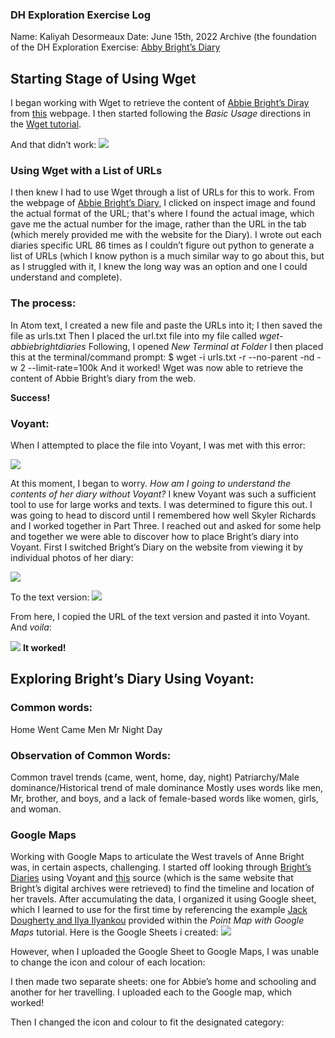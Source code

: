 ### DH Exploration Exercise Log

Name: Kaliyah Desormeaux 
Date: June 15th, 2022
Archive (the foundation of the DH Exploration Exercise: [Abby Bright’s Diary](http://www.kansasmemory.org/item/223662)

## Starting Stage of Using Wget

I began working with Wget to retrieve the content of [Abbie Bright’s Diray](http://www.kansasmemory.org/item/223662) from [this](https://www.kansasmemory.org/item/223662) webpage. 
I then started following the _Basic Usage_ directions in the [Wget tutorial](https://craftingdh.netlify.app/tutorials/wget/). 

And that didn’t work:
![](https://keep.google.com/u/0/media/v2/1uSZ2R7HO9fAPrxDr-21wpFpZFWQdzgNznnii84tYngtL2nqwnfD2pJqPIeZrJRo/15OEk7q3AeR7unC-uSX0JuYnMh5gpDodUcStP9TsDQPbKRfW7p71pLCCkZLzKWbU?sz=512&accept=image%2Fgif%2Cimage%2Fjpeg%2Cimage%2Fjpg%2Cimage%2Fpng%2Cimage%2Fwebp)

### Using Wget with a List of URLs


I then knew I had to use Wget through a list of URLs for this to work. From the webpage of [Abbie Bright’s Diary](http://www.kansasmemory.org/item/223662), I clicked on inspect image and found the actual format of the URL; that's where I found the actual image, which gave me the actual number for the image, rather than the URL in the tab (which merely provided me with the website for the Diary). 
I wrote out each diaries specific URL 86 times as I couldn’t figure out python to generate a list of URLs (which I know python is a much similar way to go about this, but as I struggled with it, I knew the long way was an option and one I could understand and complete).
### The process:
In Atom text, I created a new file and paste the URLs into it; I then saved the file as urls.txt
Then I placed the url.txt file into my file called _wget-abbiebrightdiaries_
Following, I opened _New Terminal at Folder_ 
I then placed this at the terminal/command prompt: $ wget -i urls.txt -r --no-parent -nd -w 2 --limit-rate=100k
And it worked! Wget was now able to retrieve the content of Abbie Bright’s diary from the web. 

**Success!**
[](https://keep.google.com/u/0/media/v2/18huex8x_eSxTKV4d8qzRmMz0iEIkITQbWpZxkiYi0Nj1sn0HlxzooBwuOOhd8A/11GV9qFgpPHhgCJkarzK-hcZIYZ1WujVnf8W6QCUv6dSU1wRuCkHSC_Z2v0mt2jk?sz=512&accept=image%2Fgif%2Cimage%2Fjpeg%2Cimage%2Fjpg%2Cimage%2Fpng%2Cimage%2Fwebp)

### Voyant:
When I attempted to place the file into Voyant, I was met with this error:

![](https://keep.google.com/u/0/media/v2/1j8a8KcUVkKADhijsKhOj1J3T655cY0lFx72JGXWg0ZW-aG_gDC347LNvN6fwtjc/1--t2UsN1ugnGKLwDeVu1xAKoZTLcdfyVBzPBTzvTrDSJnot_xGeLjVrFnJKX?sz=512&accept=image%2Fgif%2Cimage%2Fjpeg%2Cimage%2Fjpg%2Cimage%2Fpng%2Cimage%2Fwebp)

At this moment, I began to worry. _How am I going to understand the contents of her diary without Voyant?_ I knew Voyant was such a sufficient tool to use for large works and texts. I was determined to figure this out. I was going to head to discord until I remembered how well Skyler Richards and I worked together in Part Three. I reached out and asked for some help and together we were able to discover how to place Bright’s diary into Voyant. First I switched Bright’s Diary on the website from viewing it by individual photos of her diary:

![](https://keep.google.com/u/0/media/v2/1AA4l-BRqu7VNeWUSJMwrWrB7vR3dTZR0pXb9H4giN1dNEp4SlNDtvuTu670U_hA/1cieQPvDgEkG9FRAyRYP8cCfQy5IoynoNR5wEujWaURzFKY7h3aiooALKUZmda0M?sz=512&accept=image%2Fgif%2Cimage%2Fjpeg%2Cimage%2Fjpg%2Cimage%2Fpng%2Cimage%2Fwebp)


To the text version: 
![](https://keep.google.com/u/0/media/v2/11CXExGhX54-uxFcFN4wy2giYBJVj0MiiF000BGsjAjbfqpo3MYVvPkaasJmgF94/1vXfnjxhRqw8GxEhYzBSbit6swvZjMIX61SBUbK6aDwhckxnhYIpYqLsRfyXB?sz=512&accept=image%2Fgif%2Cimage%2Fjpeg%2Cimage%2Fjpg%2Cimage%2Fpng%2Cimage%2Fwebp)


From here, I copied the URL of the text version and pasted it into Voyant. And _voila_:

![](https://keep.google.com/u/0/media/v2/1QiC-Q6uwgXYh85Oii2dSZhH9MqlgUqY0vVTD7ahDpouTU3ACFbN1J-me7zkzIzc/1sRZK_biM63L99jFnkDla_7W9DTo3GFedvaPwkNFB0h9rhK8Zzoxhqn-aKyGm5Q?sz=512&accept=image%2Fgif%2Cimage%2Fjpeg%2Cimage%2Fjpg%2Cimage%2Fpng%2Cimage%2Fwebp)
**It worked!**

## Exploring Bright’s Diary Using Voyant:
### Common words:
Home 
Went
Came
Men 
Mr
Night 
Day 
### Observation of Common Words:
Common travel trends (came, went, home, day, night)
Patriarchy/Male dominance/Historical trend of male dominance 
Mostly uses words like men, Mr, brother, and boys, and a lack of female-based words like women, girls, and woman.

### Google Maps 
Working with Google Maps to articulate the West travels of Anne Bright was, in certain aspects, challenging. I started off looking through [Bright’s Diaries](http://www.kansasmemory.org/item/223662) using Voyant and [this](https://www.kshs.org/p/abbie-bright-papers/13986) source (which is the same website that Bright’s digital archives were retrieved) to find the timeline and location of her travels. After accumulating the data, I organized it using Google sheet, which I learned to use for the first time by referencing the example [Jack Dougherty and Ilya Ilyankou](https://handsondataviz.org/mymaps.html) provided within the _Point Map with Google Maps_ tutorial. Here is the Google Sheets i created:
![](https://lh3.googleusercontent.com/keep-bbsk/AGk0z-PcOAjult43G0At78kO2uwR_hITrWe6X6DXTthgT1JFNCwXM2xeJdyujuP8merdeqVMDmzYXNKp-zhBy_0oCZrXrvJzimZ1gIeHCxpRwJYz9LLZ=s512)

However, when I uploaded the Google Sheet to Google Maps, I was unable to change the icon and colour of each location:
 

I then made two separate sheets: one for Abbie’s home and schooling and another for her travelling. I uploaded each to the Google map, which worked!


Then I changed the icon and colour to fit the designated category: 


